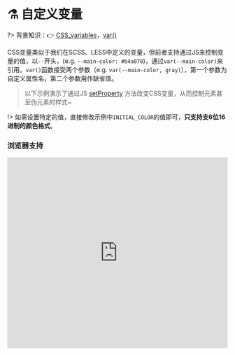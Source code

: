 
# ⚗️ 自定义变量

?> 背景知识：:point_right: [CSS_variables](https://developer.mozilla.org/en-US/docs/Web/CSS/Using_CSS_variables)，[var()](https://developer.mozilla.org/en-US/docs/Web/CSS/var)

CSS变量类似于我们在SCSS、LESS中定义的变量，但前者支持通过JS来控制变量的值，以`--`开头，(e.g. `--main-color: #b4a078`)，通过`var(--main-color)`来引用。`var()`函数接受两个参数（e.g. `var(--main-color, gray)`），第一个参数为自定义属性名，第二个参数用作缺省值。

> 以下示例演示了通过JS [setProperty](https://developer.mozilla.org/en-US/docs/Web/API/CSSStyleDeclaration/setProperty) 方法改变CSS变量，从而控制元素甚至伪元素的样式~

<vuep template="#custom-variables"></vuep>

<script v-pre type="text/x-template" id="custom-variables">
<style>
  /* 全局 custom-variables */
  /* :root {
    --r: 51;
    --g: 51;
    --b: 51;
  } */
  main {
    width: 100%;
    padding: 60px 29px;
    display: flex;
    flex-direction: column;
    align-items: center;
  }
  label {
    display: flex;
    align-items: center;
  }
  input {
    padding: 0;
    width: 29px;
    height: 29px;
  }
  div.variables-block {
    width: 100%;
    display: flex;
    justify-content: center;
    margin-top: 29px;
  }
  /* 局部 custom-variables */
  div.variables-block > div {
    --r: 51;
    --g: 51;
    --b: 51;
  }
  div.variables-block > div::after {
    content: "";
    display: inline-block;
    width: 52px;
    height: 52px;
    background: rgb(var(--r), var(--g), var(--b));
  }
</style>
<template>
  <main>
    <label for="color">
      请选择主题色：
      <input
        type="color"
        v-model="value"
        id="color"
      />
    </label>
    <div class="variables-block">
      <div
        v-for="(ele, idx) in colorList"
        :ref="'variable' + idx">
      </div>
    </div>
  </main>
</template>
<script>
  const Color = require('./libs/color.js');
  const INITIAL_COLOR = '#b4a078';
  export default {
    data() {
      return {
        value: INITIAL_COLOR,
      }
    },
    computed: {
      colorList() {
        const mainColor = this.value.length === 7 && this.value || INITIAL_COLOR;
        return this.getColorList(mainColor);
      }
    },
    methods: {
      getColorList(val) {
        const color = Color(val);
        return Array.from({length: 10}).map((v, i) => {
          let rgb = color.mix(Color('white'), i / 10);
          this.$nextTick(() => {
            const style = this.$refs[`variable${i}`][0].style;
            style.setProperty('--r', rgb.red());
            style.setProperty('--g', rgb.green());
            style.setProperty('--b', rgb.blue());
          })
        });
      }
    }
  }
</script>
</script>

!> 如需设置特定的值，直接修改示例中`INITIAL_COLOR`的值即可，**只支持支6位16进制的颜色格式**。

### 浏览器支持

<iframe src="https://caniuse.bitsofco.de/embed/index.html?feat=css-variables&amp;periods=future_1,current,past_1,past_2,past_3&amp;accessible-colours=false" frameborder="0" width="100%" height="436px"></iframe>
